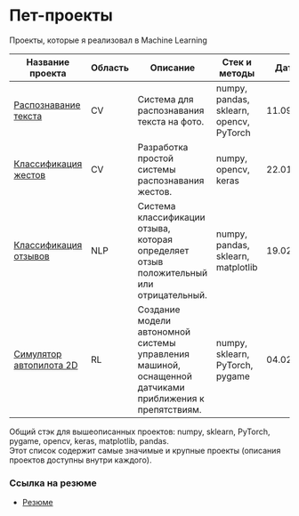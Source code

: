 # Пет-проекты

Проекты, которые я реализовал в Machine Learning
  
| Название проекта | Область | Описание | Стек и методы | Дата |
| --- | --- | --- | --- | --- |
| [Распознавание текста](https://github.com/fluke8/textrecognition) | CV | Система для распознавания текста на фото. | numpy, pandas, sklearn, opencv, PyTorch | 11.09.24 |
| [Классификация жестов](https://github.com/fluke8/gestureclassification) | CV | Разработка простой системы распознавания жестов. | numpy, opencv, keras | 22.01.24 |
| [Классификация отзывов](https://github.com/fluke8/reviewclassification) | NLP | Cистема классификации отзыва, которая определяет отзыв положительный или отрицательный. | numpy, pandas, sklearn, matplotlib | 19.02.24 |
| [Симулятор автопилота 2D](https://github.com/fluke8/neuro-race-python) | RL | Создание модели автономной системы управления машиной, оснащенной датчиками приближения к препятствиям.| numpy, sklearn, PyTorch, pygame |  04.02.24 |



Общий стэк для вышеописанных проектов: numpy, sklearn, PyTorch, pygame, opencv, keras, matplotlib, pandas.  
Этот список содержит самые значимые и крупные проекты (описания проектов доступны внутри каждого).  


### Ссылка на резюме  
- [Резюме](https://github.com/fluke8/fluke8/blob/main/ML_Engineer_Tretyakov.pdf) 
